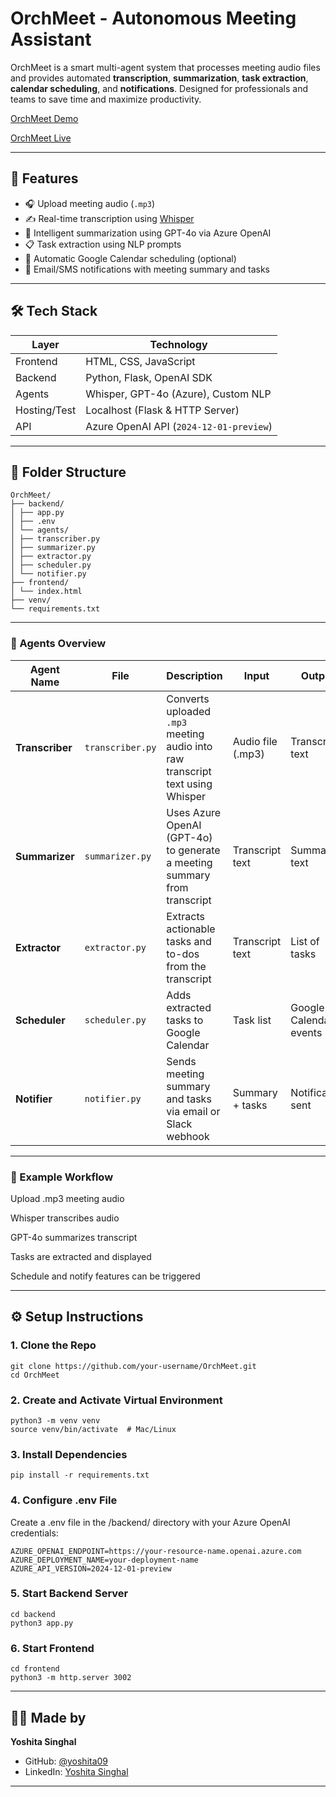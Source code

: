 # OrchMeet - Autonomous Meeting Assistant

OrchMeet is a smart multi-agent system that processes meeting audio files and provides automated **transcription**, **summarization**, **task extraction**, **calendar scheduling**, and **notifications**. Designed for professionals and teams to save time and maximize productivity.

[OrchMeet Demo](https://drive.google.com/file/d/1rtj_Y65frHkgEmNARnwirh0eBF88A7pf/view?usp=drive_link)

[OrchMeet Live](https://yoshita09.github.io/OrchMeet/) <!-- Optional -->

---

## 🚀 Features

- 🎧 Upload meeting audio (`.mp3`)
- ✍️ Real-time transcription using [Whisper](https://github.com/openai/whisper)
- 🧠 Intelligent summarization using GPT-4o via Azure OpenAI
- 📋 Task extraction using NLP prompts
- 📅 Automatic Google Calendar scheduling (optional)
- 🔔 Email/SMS notifications with meeting summary and tasks

---

## 🛠️ Tech Stack

| Layer        | Technology                        |
|-------------|------------------------------------|
| Frontend     | HTML, CSS, JavaScript             |
| Backend      | Python, Flask, OpenAI SDK         |
| Agents       | Whisper, GPT-4o (Azure), Custom NLP |
| Hosting/Test | Localhost (Flask & HTTP Server)   |
| API          | Azure OpenAI API (`2024-12-01-preview`) |

---

## 📁 Folder Structure

```
OrchMeet/
├── backend/
│ ├── app.py
│ ├── .env
│ └── agents/
│ ├── transcriber.py
│ ├── summarizer.py
│ ├── extractor.py
│ ├── scheduler.py
│ └── notifier.py
├── frontend/
│ └── index.html
├── venv/
└── requirements.txt
```
---
### 🤖 Agents Overview

| Agent Name     | File             | Description                                                                 | Input             | Output                      | Dependencies                                 |
|----------------|------------------|-----------------------------------------------------------------------------|-------------------|-----------------------------|----------------------------------------------|
| **Transcriber**| `transcriber.py` | Converts uploaded `.mp3` meeting audio into raw transcript text using Whisper | Audio file (.mp3) | Transcript text             | `openai-whisper`                             |
| **Summarizer** | `summarizer.py`  | Uses Azure OpenAI (GPT-4o) to generate a meeting summary from transcript    | Transcript text   | Summary text                | `openai`, `.env`           |
| **Extractor**  | `extractor.py`   | Extracts actionable tasks and to-dos from the transcript                     | Transcript text   | List of tasks               | `openai`                                     |
| **Scheduler**  | `scheduler.py`   | Adds extracted tasks to Google Calendar                                     | Task list         | Google Calendar events      | `google-api-python-client`, `oauth2client`   |
| **Notifier**   | `notifier.py`    | Sends meeting summary and tasks via email or Slack webhook                  | Summary + tasks   | Notification sent           | `smtplib`, `email`, `requests`               |


---
### 📌 Example Workflow
Upload .mp3 meeting audio

Whisper transcribes audio

GPT-4o summarizes transcript

Tasks are extracted and displayed

Schedule and notify features can be triggered

---

## ⚙️ Setup Instructions

### 1. Clone the Repo

```
git clone https://github.com/your-username/OrchMeet.git
cd OrchMeet
```
### 2. Create and Activate Virtual Environment
```
python3 -m venv venv
source venv/bin/activate  # Mac/Linux
```
### 3. Install Dependencies
```
pip install -r requirements.txt
```
### 4. Configure .env File
Create a .env file in the /backend/ directory with your Azure OpenAI credentials:
```AZURE_OPENAI_KEY=your_azure_api_key
AZURE_OPENAI_ENDPOINT=https://your-resource-name.openai.azure.com
AZURE_DEPLOYMENT_NAME=your-deployment-name
AZURE_API_VERSION=2024-12-01-preview
```
### 5. Start Backend Server
```
cd backend
python3 app.py
```
### 6. Start Frontend
```
cd frontend
python3 -m http.server 3002
```

---

## 👩‍💻 Made by

**Yoshita Singhal**

- GitHub: [@yoshita09](https://github.com/yoshita09)
- LinkedIn: [Yoshita Singhal](https://linkedin.com/in/yoshita09)


---




